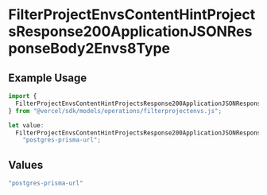 # FilterProjectEnvsContentHintProjectsResponse200ApplicationJSONResponseBody2Envs8Type

## Example Usage

```typescript
import {
  FilterProjectEnvsContentHintProjectsResponse200ApplicationJSONResponseBody2Envs8Type,
} from "@vercel/sdk/models/operations/filterprojectenvs.js";

let value:
  FilterProjectEnvsContentHintProjectsResponse200ApplicationJSONResponseBody2Envs8Type =
    "postgres-prisma-url";
```

## Values

```typescript
"postgres-prisma-url"
```